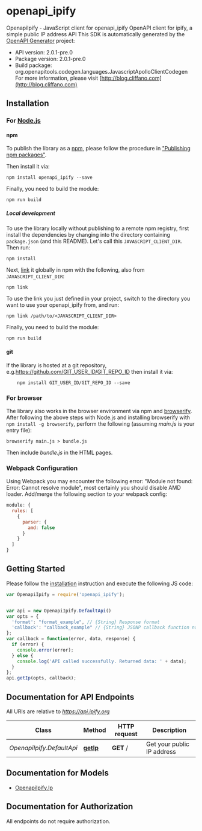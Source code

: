 # openapi_ipify

OpenapiIpify - JavaScript client for openapi_ipify
OpenAPI client for ipify, a simple public IP address API
This SDK is automatically generated by the [OpenAPI Generator](https://openapi-generator.tech) project:

- API version: 2.0.1-pre.0
- Package version: 2.0.1-pre.0
- Build package: org.openapitools.codegen.languages.JavascriptApolloClientCodegen
For more information, please visit [http://blog.cliffano.com](http://blog.cliffano.com)

## Installation

### For [Node.js](https://nodejs.org/)

#### npm

To publish the library as a [npm](https://www.npmjs.com/), please follow the procedure in ["Publishing npm packages"](https://docs.npmjs.com/getting-started/publishing-npm-packages).

Then install it via:

```shell
npm install openapi_ipify --save
```

Finally, you need to build the module:

```shell
npm run build
```

##### Local development

To use the library locally without publishing to a remote npm registry, first install the dependencies by changing into the directory containing `package.json` (and this README). Let's call this `JAVASCRIPT_CLIENT_DIR`. Then run:

```shell
npm install
```

Next, [link](https://docs.npmjs.com/cli/link) it globally in npm with the following, also from `JAVASCRIPT_CLIENT_DIR`:

```shell
npm link
```

To use the link you just defined in your project, switch to the directory you want to use your openapi_ipify from, and run:

```shell
npm link /path/to/<JAVASCRIPT_CLIENT_DIR>
```

Finally, you need to build the module:

```shell
npm run build
```

#### git

If the library is hosted at a git repository, e.g.https://github.com/GIT_USER_ID/GIT_REPO_ID
then install it via:

```shell
    npm install GIT_USER_ID/GIT_REPO_ID --save
```

### For browser

The library also works in the browser environment via npm and [browserify](http://browserify.org/). After following
the above steps with Node.js and installing browserify with `npm install -g browserify`,
perform the following (assuming *main.js* is your entry file):

```shell
browserify main.js > bundle.js
```

Then include *bundle.js* in the HTML pages.

### Webpack Configuration

Using Webpack you may encounter the following error: "Module not found: Error:
Cannot resolve module", most certainly you should disable AMD loader. Add/merge
the following section to your webpack config:

```javascript
module: {
  rules: [
    {
      parser: {
        amd: false
      }
    }
  ]
}
```

## Getting Started

Please follow the [installation](#installation) instruction and execute the following JS code:

```javascript
var OpenapiIpify = require('openapi_ipify');


var api = new OpenapiIpify.DefaultApi()
var opts = {
  'format': "format_example", // {String} Response format
  'callback': "callback_example" // {String} JSONP callback function name
};
var callback = function(error, data, response) {
  if (error) {
    console.error(error);
  } else {
    console.log('API called successfully. Returned data: ' + data);
  }
};
api.getIp(opts, callback);

```

## Documentation for API Endpoints

All URIs are relative to *https://api.ipify.org*

Class | Method | HTTP request | Description
------------ | ------------- | ------------- | -------------
*OpenapiIpify.DefaultApi* | [**getIp**](docs/DefaultApi.md#getIp) | **GET** / | Get your public IP address


## Documentation for Models

 - [OpenapiIpify.Ip](docs/Ip.md)


## Documentation for Authorization

All endpoints do not require authorization.
